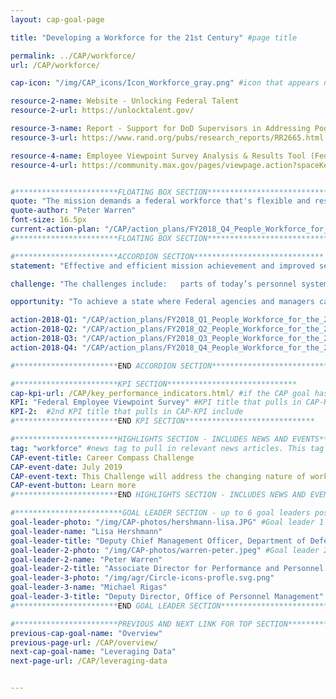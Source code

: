```yaml
---
layout: cap-goal-page

title: "Developing a Workforce for the 21st Century" #page title

permalink: ../CAP/workforce/
url: /CAP/workforce/

cap-icon: "/img/CAP_icons/Icon_Workforce_gray.png" #icon that appears next to title

resource-2-name: Website - Unlocking Federal Talent
resource-2-url: https://unlocktalent.gov/

resource-3-name: Report - Support for DoD Supervisors in Addressing Poor Employee Performance
resource-3-url: https://www.rand.org/pubs/research_reports/RR2665.html

resource-4-name: Employee Viewpoint Survey Analysis & Results Tool (Federal Access Only)
resource-4-url: https://community.max.gov/pages/viewpage.action?spaceKey=HHS&title=EVS+ART


#***********************FLOATING BOX SECTION*****************************
quote: "The mission demands a federal workforce that's flexible and resilient enough to accommodate the ever-changing nature of work. And it must bring out the best in civil servants." #appears in the gray text box
quote-author: "Peter Warren"
font-size: 16.5px
current-action-plan: "/CAP/action_plans/FY2018_Q4_People_Workforce_for_the_21st_Century.pdf"
#***********************FLOATING BOX SECTION*****************************

#***********************ACCORDION SECTION*****************************
statement: "Effective and efficient mission achievement and improved service to America through enhanced alignment and strategic management of the Federal workforce." #first accordion text

challenge: "The challenges include:   parts of today’s personnel system are a relic of an earlier era that ill-serves Federal managers and employees; the Federal personnel system is unduly complex leading to a focus on compliance and transaction management rather than results and customer service; instead of agencies determining the best way to accomplish the mission, they map jobs in a fixed manner with outdated processes and functions; not aligning the workforce to mission requirements means the workforce is not being leveraged to meet emerging needs; HR IT systems are antiquated and not interoperable." #second accordion text

opportunity: "To achieve a state where Federal agencies and managers can hire the best employees, remove the worst employees, and engage employees at all levels of the organization, the Government must put a framework in place that drives and encourages strategic human capital management." #third accordion text

action-2018-Q1: "/CAP/action_plans/FY2018_Q1_People_Workforce_for_the_21st_Century.pdf"
action-2018-Q2: "/CAP/action_plans/FY2018_Q2_People_Workforce_for_the_21st_Century.pdf"
action-2018-Q3: "/CAP/action_plans/FY2018_Q3_People_Workforce_for_the_21st_Century.pdf"
action-2018-Q4: "/CAP/action_plans/FY2018_Q4_People_Workforce_for_the_21st_Century.pdf"

#***********************END ACCORDION SECTION*****************************

#***********************KPI SECTION*****************************
cap-kpi-url: /CAP/key_performance_indicators.html/ #if the CAP goal has a KPI, it will appear as a button under the title. The button links to the Tableau dashboard
KPI: "Federal Employee Viewpoint Survey" #KPI title that pulls in CAP-KPI include
KPI-2:  #2nd KPI title that pulls in CAP-KPI include
#***********************END KPI SECTION*****************************

#***********************HIGHLIGHTS SECTION - INCLUDES NEWS AND EVENTS*****************************
tag: "workforce" #news tag to pull in relevant news articles. This tag needs to be included in the "post" front matter
CAP-event-title: Career Compass Challenge
CAP-event-date: July 2019
CAP-event-text: This Challenge will address the changing nature of work, and the pace of change to the types of work, needed to carry out essential missions for the American people and create the Workforce for the 21st Century, starting with NSF.
CAP-event-button: Learn more
#***********************END HIGHLIGHTS SECTION - INCLUDES NEWS AND EVENTS*****************************

#************************GOAL LEADER SECTION - up to 6 goal leaders possible by creating up to 6 sections below***************************
goal-leader-photo: "/img/CAP-photos/hershmann-lisa.JPG" #Goal leader 1
goal-leader-name: "Lisa Hershmann"
goal-leader-title: "Deputy Chief Management Officer, Department of Defense"
goal-leader-2-photo: "/img/CAP-photos/warren-peter.jpeg" #Goal leader 2
goal-leader-2-name: "Peter Warren"
goal-leader-2-title: "Associate Director for Performance and Personnel Management, Office of Management and Budget"
goal-leader-3-photo: "/img/agr/Circle-icons-profle.svg.png"
goal-leader-3-name: "Michael Rigas"
goal-leader-3-title: "Deputy Director, Office of Personnel Management"
#***********************END GOAL LEADER SECTION*****************************8

#***********************PREVIOUS AND NEXT LINK FOR TOP SECTION*****************************8
previous-cap-goal-name: "Overview"
previous-page-url: /CAP/overview/
next-cap-goal-name: "Leveraging Data"
next-page-url: /CAP/leveraging-data


---  
```

